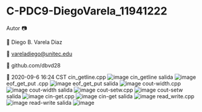 # C-PDC9-DiegoVarela_11941222
 Autor
📷 

👴 Diego B. Varela Diaz

📧 vareladiego@unitec.edu

🔗 github.com/dbvd28

📆 2020-09-6 16:24 CST
cin_getline.cpp
![image](https://user-images.githubusercontent.com/60490932/93726038-f0052780-fb70-11ea-91ed-248236419ca3.png)
cin_getline salida
![image](https://user-images.githubusercontent.com/60490932/93726055-04e1bb00-fb71-11ea-9c3e-6946bcedc1cf.png)
eof_get_put .cpp
![image](https://user-images.githubusercontent.com/60490932/93726077-2a6ec480-fb71-11ea-8b69-5fdd099e8836.png)
eof_get_put salida
![image](https://user-images.githubusercontent.com/60490932/93726098-44a8a280-fb71-11ea-9ef5-7ed1d3f8ddb1.png)
cout-width.cpp
![image](https://user-images.githubusercontent.com/60490932/93726240-1bd4dd00-fb72-11ea-83ca-aedc5e290ae9.png)
cout-width salida
![image](https://user-images.githubusercontent.com/60490932/93726285-65252c80-fb72-11ea-9970-bd324434351b.png)
cout-setw.cpp
![image](https://user-images.githubusercontent.com/60490932/93726349-ca791d80-fb72-11ea-8320-c2697966776a.png)
cout-setw salida
![image](https://user-images.githubusercontent.com/60490932/93726700-b7674d00-fb74-11ea-8a47-f735882aa46a.png)
cin-get.cpp
![image](https://user-images.githubusercontent.com/60490932/93726734-df56b080-fb74-11ea-9ce6-0d7f408948a3.png)
cin-get salida
![image](https://user-images.githubusercontent.com/60490932/93726748-f3021700-fb74-11ea-8ac8-6f838e88ac06.png)
read_write.cpp
![image](https://user-images.githubusercontent.com/60490932/93726770-0ad99b00-fb75-11ea-8fc4-d59e866cf0ba.png)
read-write salida
![image](https://user-images.githubusercontent.com/60490932/93726780-17f68a00-fb75-11ea-8447-ba97c7745215.png)
